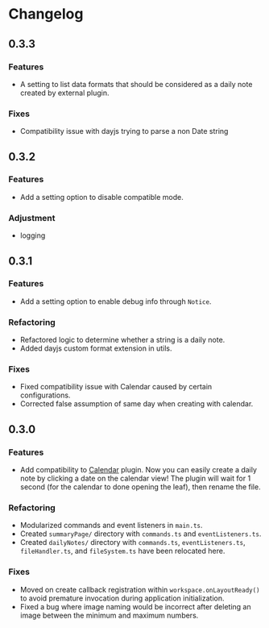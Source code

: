 # Changelog

## 0.3.3

### Features
- A setting to list data formats that should be considered as a daily note created by external plugin.

### Fixes
- Compatibility issue with dayjs trying to parse a non Date string

## 0.3.2

### Features
- Add a setting option to disable compatible mode.

### Adjustment
- logging

## 0.3.1

### Features
- Add a setting option to enable debug info through `Notice`.

### Refactoring
- Refactored logic to determine whether a string is a daily note.
- Added dayjs custom format extension in utils.

### Fixes
- Fixed compatibility issue with Calendar caused by certain configurations.
- Corrected false assumption of same day when creating with calendar.

## 0.3.0

### Features
- Add compatibility to [Calendar](https://github.com/liamcain/obsidian-calendar-plugin) plugin. Now you can easily create a daily note by clicking a date on the calendar view! The plugin will wait for 1 second (for the calendar to done opening the leaf), then rename the file.

### Refactoring
- Modularized commands and event listeners in `main.ts`.
- Created `summaryPage/` directory with `commands.ts` and `eventListeners.ts`.
- Created `dailyNotes/` directory with `commands.ts`, `eventListeners.ts`, `fileHandler.ts`, and `fileSystem.ts` have been relocated here.

### Fixes
- Moved on create callback registration within `workspace.onLayoutReady()` to avoid premature invocation during application initialization.
- Fixed a bug where image naming would be incorrect after deleting an image between the minimum and maximum numbers.
